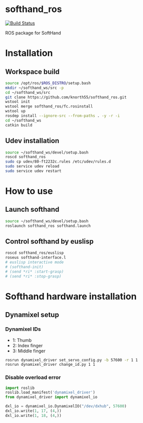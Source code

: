# softhand_ros
[![Build Status](https://api.travis-ci.com/knorth55/softhand_ros.svg?branch=master)](https://travis-ci.com/knorth55/softhand_ros)

ROS package for SoftHand

# Installation

## Workspace build

```bash
source /opt/ros/$ROS_DISTRO/setup.bash
mkdir ~/softhand_ws/src -p
cd ~/softhand_ws/src
git clone https://github.com/knorth55/softhand_ros.git
wstool init
wstool merge softhand_ros/fc.rosinstall
wstool up
rosdep install --ignore-src --from-paths . -y -r -i
cd ~/softhand_ws
catkin build
```

## Udev installation

```bash
source ~/softhand_ws/devel/setup.bash
roscd softhand_ros
sudo cp udev/80-ft2232c.rules /etc/udev/rules.d
sudo service udev reload
sudo service udev restart
```

# How to use 

## Launch softhand

```bash
source ~/softhand_ws/devel/setup.bash
roslaunch softhand_ros softhand.launch
```

## Control softhand by euslisp

```bash
roscd softhand_ros/euslisp
roseus softhand-interface.l
# euslisp interactive mode
# (softhand-init)
# (send *ri* :start-grasp)
# (send *ri* :stop-grasp)
```

# Softhand hardware installation

## Dynamixel setup

### Dynamixel IDs

- 1: Thumb
- 2: Index finger
- 3: Middle finger

```bash
rosrun dynamixel_driver set_servo_config.py -b 57600 -r 1 1
rosrun dynamixel_driver change_id.py 1 1
```

### Disable overload error

```python
import roslib
roslib.load_manifest('dynamixel_driver')
from dynamixel_driver import dynamixel_io

dxl_io = dynamixel_io.DynamixelIO("/dev/dxhub", 57600)
dxl_io.write(1, 17, (4,))
dxl_io.write(1, 18, (4,))
```
